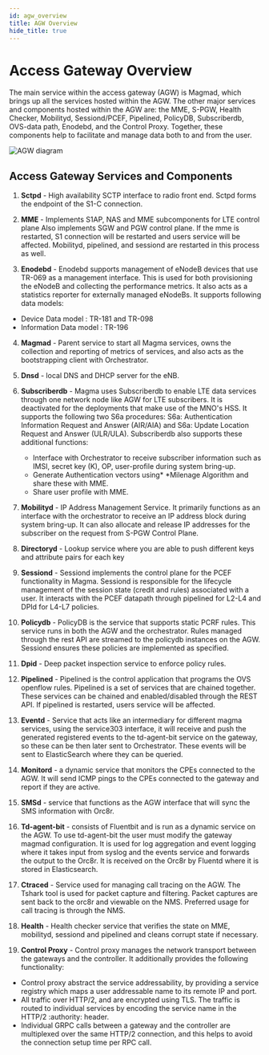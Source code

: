 ```yaml
---
id: agw_overview
title: AGW Overview
hide_title: true
---
```


# Access Gateway Overview

The main service within the access gateway (AGW) is Magmad, which brings up all the services hosted within the AGW. The other major services and components hosted within the AGW are: the MME, S-PGW, Health Checker, Mobilityd, Sessiond/PCEF, Pipelined, PolicyDB, Subscriberdb, OVS-data path, Enodebd, and the Control Proxy. Together, these components help to facilitate and manage data both to and from the user. 

![AGW diagram](assets/agw_services.png)

## Access Gateway Services and  Components

1. **Sctpd** - High availability SCTP interface to radio front end. Sctpd forms the endpoint of the S1-C connection. 

2. **MME** - Implements S1AP, NAS and MME subcomponents for LTE control plane Also implements SGW and PGW control plane. If the mme is restarted, S1 connection will be restarted and users service will be affected. Mobilityd, pipelined, and sessiond are restarted in this process as well. 

3. **Enodebd** - Enodebd supports management of eNodeB devices that use TR-069 as a management interface. This is used for both provisioning the eNodeB and collecting the performance metrics. It also acts as a statistics reporter for externally managed eNodeBs. It supports following data models:
* Device Data model : TR-181 and TR-098
* Information Data model : TR-196

4. **Magmad** - Parent service to start all Magma services, owns the collection and reporting of metrics of services, and also acts as the bootstrapping client with Orchestrator.

5. **Dnsd** - local DNS and DHCP server for the eNB. 

6. **Subscriberdb** - Magma uses Subscriberdb to enable LTE data services through one network node like AGW for LTE subscribers. It is deactivated for the deployments that make use of the MNO's HSS. It supports the following two S6a procedures: S6a: Authentication Information Request and Answer (AIR/AIA) and S6a: Update Location Request and Answer (ULR/ULA). Subscriberdb also supports these additional functions:
   * Interface with Orchestrator to receive subscriber information such as IMSI, secret key (K), OP, user-profile during system bring-up.
   * Generate Authentication vectors using* *Milenage Algorithm and share these with MME.
   * Share user profile with MME.

7. **Mobilityd** - IP Address Management Service. It primarily functions as an interface with the orchestrator to receive an IP address block during system bring-up. It can also allocate and release IP addresses for the subscriber on the request from S-PGW Control Plane.

8. **Directoryd** - Lookup service where you are able to push different keys and attribute pairs for each key

9. **Sessiond** - Sessiond implements the control plane for the PCEF functionality in Magma. Sessiond is responsible for the lifecycle management of the session state (credit and rules) associated with a user. It interacts with the PCEF datapath through pipelined for L2-L4 and DPId for L4-L7 policies.

10. **Policydb** - PolicyDB is the service that supports static PCRF rules. This service runs in both the AGW and the orchestrator. Rules managed through the rest API are streamed to the policydb instances on the AGW. Sessiond ensures these policies are implemented as specified.

11. **Dpid** - Deep packet inspection service to enforce policy rules.

12. **Pipelined** - Pipelined is the control application that programs the OVS openflow rules. Pipelined is a set of services that are chained together. These services can be chained and enabled/disabled through the REST API. If pipelined is restarted, users service will be affected.

13. **Eventd** - Service that acts like an intermediary for different magma services, using the service303 interface, it will receive and push the generated registered events to the td-agent-bit service on the gateway, so these can be then later sent to Orchestrator. These events will be sent to ElasticSearch where they can be queried. 

14. **Monitord** - a dynamic service that monitors the CPEs connected to the AGW. It will send ICMP pings to the CPEs connected to the gateway and report if they are active. 

15. **SMSd** - service that functions as the AGW interface that will sync the SMS information with Orc8r. 

16. **Td-agent-bit** - consists of Fluentbit and is run as a dynamic service on the AGW. To use td-agent-bit the user must modify the gateway magmad configuration. It is used for log aggregation and event logging where it takes input from syslog and the events service and forwards the output to the Orc8r. It is received on the Orc8r by Fluentd where it is stored in Elasticsearch. 

17. **Ctraced** - Service used for managing call tracing on the AGW. The Tshark tool is used for packet capture and filtering. Packet captures are sent back to the orc8r and viewable on the NMS. Preferred usage for call tracing is through the NMS.

18.  **Health** - Health checker service that verifies the state on MME, mobilityd, sessiond and pipelined and cleans corrupt state if necessary.

19. **Control Proxy** - Control proxy manages the network transport between the gateways and the controller. It additionally provides the following functionality:
   * Control proxy abstract the service addressability, by providing a service registry which maps a user addressable name to its remote IP and port.
   * All traffic over HTTP/2, and are encrypted using TLS. The traffic is routed to individual services by encoding the service name in the HTTP/2 :authority: header.
  * Individual GRPC calls between a gateway and the controller are multiplexed over the same HTTP/2 connection, and this helps to avoid the connection setup time per RPC call.
